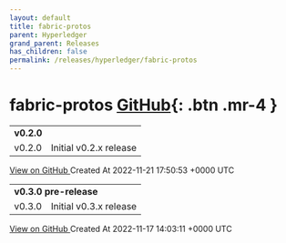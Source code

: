 ```yaml
---
layout: default
title: fabric-protos
parent: Hyperledger
grand_parent: Releases
has_children: false
permalink: /releases/hyperledger/fabric-protos
---
```


# fabric-protos <span class="fs-3 right-align">[GitHub](https://github.com/hyperledger/fabric-protos){: .btn .mr-4 }</span>


<div>
    <table>
        <tr>
            <td colspan="2">
                <b>
                    v0.2.0
                </b>
            </td>
        </tr>
        <tr>
            <td>
                <span class="chip">
                    v0.2.0
                </span>
            </td>
            <td>
                Initial v0.2.x release
            </td>
        </tr>
    </table>
    <a href="https://github.com/hyperledger/fabric-protos/releases/tag/v0.2.0" class=".btn">
        View on GitHub
    </a>
    <span class="right-align">
        Created At 2022-11-21 17:50:53 +0000 UTC
    </span>
</div>

<div>
    <table>
        <tr>
            <td colspan="2">
                <b>
                    v0.3.0 pre-release
                </b>
            </td>
        </tr>
        <tr>
            <td>
                <span class="chip">
                    v0.3.0
                </span>
            </td>
            <td>
                Initial v0.3.x release
            </td>
        </tr>
    </table>
    <a href="https://github.com/hyperledger/fabric-protos/releases/tag/v0.3.0" class=".btn">
        View on GitHub
    </a>
    <span class="right-align">
        Created At 2022-11-17 14:03:11 +0000 UTC
    </span>
</div>

